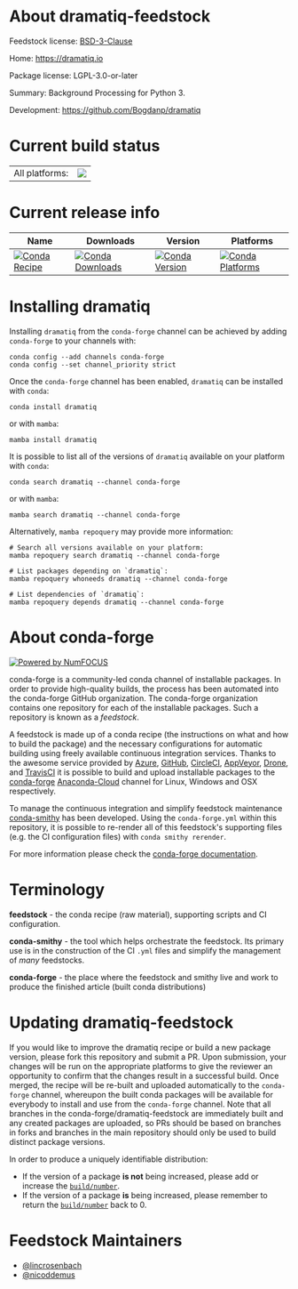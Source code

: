 About dramatiq-feedstock
========================

Feedstock license: [BSD-3-Clause](https://github.com/conda-forge/dramatiq-feedstock/blob/main/LICENSE.txt)

Home: https://dramatiq.io

Package license: LGPL-3.0-or-later

Summary: Background Processing for Python 3.

Development: https://github.com/Bogdanp/dramatiq

Current build status
====================


<table><tr><td>All platforms:</td>
    <td>
      <a href="https://dev.azure.com/conda-forge/feedstock-builds/_build/latest?definitionId=4717&branchName=main">
        <img src="https://dev.azure.com/conda-forge/feedstock-builds/_apis/build/status/dramatiq-feedstock?branchName=main">
      </a>
    </td>
  </tr>
</table>

Current release info
====================

| Name | Downloads | Version | Platforms |
| --- | --- | --- | --- |
| [![Conda Recipe](https://img.shields.io/badge/recipe-dramatiq-green.svg)](https://anaconda.org/conda-forge/dramatiq) | [![Conda Downloads](https://img.shields.io/conda/dn/conda-forge/dramatiq.svg)](https://anaconda.org/conda-forge/dramatiq) | [![Conda Version](https://img.shields.io/conda/vn/conda-forge/dramatiq.svg)](https://anaconda.org/conda-forge/dramatiq) | [![Conda Platforms](https://img.shields.io/conda/pn/conda-forge/dramatiq.svg)](https://anaconda.org/conda-forge/dramatiq) |

Installing dramatiq
===================

Installing `dramatiq` from the `conda-forge` channel can be achieved by adding `conda-forge` to your channels with:

```
conda config --add channels conda-forge
conda config --set channel_priority strict
```

Once the `conda-forge` channel has been enabled, `dramatiq` can be installed with `conda`:

```
conda install dramatiq
```

or with `mamba`:

```
mamba install dramatiq
```

It is possible to list all of the versions of `dramatiq` available on your platform with `conda`:

```
conda search dramatiq --channel conda-forge
```

or with `mamba`:

```
mamba search dramatiq --channel conda-forge
```

Alternatively, `mamba repoquery` may provide more information:

```
# Search all versions available on your platform:
mamba repoquery search dramatiq --channel conda-forge

# List packages depending on `dramatiq`:
mamba repoquery whoneeds dramatiq --channel conda-forge

# List dependencies of `dramatiq`:
mamba repoquery depends dramatiq --channel conda-forge
```


About conda-forge
=================

[![Powered by
NumFOCUS](https://img.shields.io/badge/powered%20by-NumFOCUS-orange.svg?style=flat&colorA=E1523D&colorB=007D8A)](https://numfocus.org)

conda-forge is a community-led conda channel of installable packages.
In order to provide high-quality builds, the process has been automated into the
conda-forge GitHub organization. The conda-forge organization contains one repository
for each of the installable packages. Such a repository is known as a *feedstock*.

A feedstock is made up of a conda recipe (the instructions on what and how to build
the package) and the necessary configurations for automatic building using freely
available continuous integration services. Thanks to the awesome service provided by
[Azure](https://azure.microsoft.com/en-us/services/devops/), [GitHub](https://github.com/),
[CircleCI](https://circleci.com/), [AppVeyor](https://www.appveyor.com/),
[Drone](https://cloud.drone.io/welcome), and [TravisCI](https://travis-ci.com/)
it is possible to build and upload installable packages to the
[conda-forge](https://anaconda.org/conda-forge) [Anaconda-Cloud](https://anaconda.org/)
channel for Linux, Windows and OSX respectively.

To manage the continuous integration and simplify feedstock maintenance
[conda-smithy](https://github.com/conda-forge/conda-smithy) has been developed.
Using the ``conda-forge.yml`` within this repository, it is possible to re-render all of
this feedstock's supporting files (e.g. the CI configuration files) with ``conda smithy rerender``.

For more information please check the [conda-forge documentation](https://conda-forge.org/docs/).

Terminology
===========

**feedstock** - the conda recipe (raw material), supporting scripts and CI configuration.

**conda-smithy** - the tool which helps orchestrate the feedstock.
                   Its primary use is in the construction of the CI ``.yml`` files
                   and simplify the management of *many* feedstocks.

**conda-forge** - the place where the feedstock and smithy live and work to
                  produce the finished article (built conda distributions)


Updating dramatiq-feedstock
===========================

If you would like to improve the dramatiq recipe or build a new
package version, please fork this repository and submit a PR. Upon submission,
your changes will be run on the appropriate platforms to give the reviewer an
opportunity to confirm that the changes result in a successful build. Once
merged, the recipe will be re-built and uploaded automatically to the
`conda-forge` channel, whereupon the built conda packages will be available for
everybody to install and use from the `conda-forge` channel.
Note that all branches in the conda-forge/dramatiq-feedstock are
immediately built and any created packages are uploaded, so PRs should be based
on branches in forks and branches in the main repository should only be used to
build distinct package versions.

In order to produce a uniquely identifiable distribution:
 * If the version of a package **is not** being increased, please add or increase
   the [``build/number``](https://docs.conda.io/projects/conda-build/en/latest/resources/define-metadata.html#build-number-and-string).
 * If the version of a package **is** being increased, please remember to return
   the [``build/number``](https://docs.conda.io/projects/conda-build/en/latest/resources/define-metadata.html#build-number-and-string)
   back to 0.

Feedstock Maintainers
=====================

* [@lincrosenbach](https://github.com/lincrosenbach/)
* [@nicoddemus](https://github.com/nicoddemus/)

